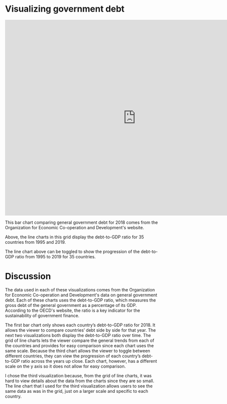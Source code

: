  # Visualizing government debt

<iframe src="https://data.oecd.org/chart/69rM" width="860" height="645" style="border: 0" mozallowfullscreen="true" webkitallowfullscreen="true" allowfullscreen="true"><a href="https://data.oecd.org/chart/69rM" target="_blank">OECD Chart: General government debt, Total, % of GDP, Annual, 2018</a></iframe>

This bar chart comparing general government debt for 2018 comes from the Organization for Economic Co-operation and Development's website.

<div class="flourish-embed flourish-chart" data-src="visualisation/4251406"><script src="https://public.flourish.studio/resources/embed.js"></script></div>

Above, the line charts in this grid display the debt-to-GDP ratio for 35 countries from 1995 and 2019. 

<div class="flourish-embed flourish-chart" data-src="visualisation/4275790"><script src="https://public.flourish.studio/resources/embed.js"></script></div>

The line chart above can be toggled to show the progression of the debt-to-GDP ratio from 1995 to 2019 for 35 countries.


 # Discussion

The data used in each of these visualizations comes from the Organization for Economic Co-operation and Development's data on general government debt. Each of these charts uses the debt-to-GDP ratio, which measures the gross debt of the general government as a percentage of its GDP. According to the OECD's website, the ratio is a key indicator for the sustainability of government finance.

The first bar chart only shows each country’s debt-to-GDP ratio for 2018. It allows the viewer to compare countries’ debt side by side for that year. The next two visualizations both display the debt-to-GDP ratio over time. The grid of line charts lets the viewer compare the general trends from each of the countries and provides for easy comparison since each chart uses the same scale. Because the third chart allows the viewer to toggle between different countries, they can view the progression of each country’s debt-to-GDP ratio across the years up close. Each chart, however, has a different scale on the y axis so it does not allow for easy comparison. 

I chose the third visualization because, from the grid of line charts, it was hard to view details about the data from the charts since they are so small. The line chart that I used for the third visualization allows users to see the same data as was in the grid, just on a larger scale and specific to each country. 
